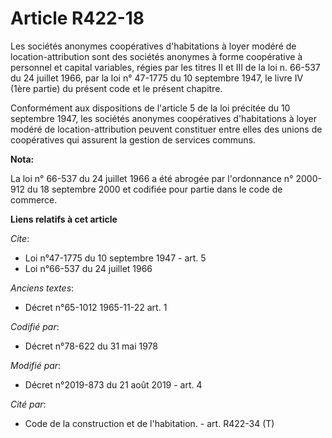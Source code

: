 # Article R422-18

Les sociétés anonymes coopératives d'habitations à loyer modéré de location-attribution sont des sociétés anonymes à forme
coopérative à personnel et capital variables, régies par les titres II et III de la loi n. 66-537 du 24 juillet 1966, par la
loi n° 47-1775 du 10 septembre 1947, le livre IV (1ère partie) du présent code et le présent chapitre.

Conformément aux dispositions de l'article 5 de la loi précitée du 10 septembre 1947, les sociétés anonymes coopératives
d'habitations à loyer modéré de location-attribution peuvent constituer entre elles des unions de coopératives qui assurent
la gestion de services communs.

**Nota:**

La loi n° 66-537 du 24 juillet 1966 a été abrogée par l'ordonnance n° 2000-912 du 18 septembre 2000 et codifiée pour partie
dans le code de commerce.

**Liens relatifs à cet article**

_Cite_:

  - Loi n°47-1775 du 10 septembre 1947 - art. 5
  - Loi n°66-537 du 24 juillet 1966

_Anciens textes_:

  - Décret n°65-1012 1965-11-22 art. 1

_Codifié par_:

  - Décret n°78-622 du 31 mai 1978

_Modifié par_:

  - Décret n°2019-873 du 21 août 2019 - art. 4

_Cité par_:

  - Code de la construction et de l'habitation. - art. R422-34 (T)
